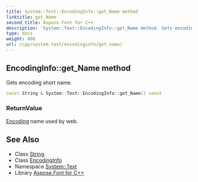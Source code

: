 ```yaml
---
title: System::Text::EncodingInfo::get_Name method
linktitle: get_Name
second_title: Aspose.Font for C++
description: 'System::Text::EncodingInfo::get_Name method. Gets encoding short name in C++.'
type: docs
weight: 400
url: /cpp/system.text/encodinginfo/get_name/
---
```

## EncodingInfo::get_Name method


Gets encoding short name.

```cpp
const String & System::Text::EncodingInfo::get_Name() const
```


### ReturnValue

[Encoding](../../encoding/) name used by web.

## See Also

* Class [String](../../../system/string/)
* Class [EncodingInfo](../)
* Namespace [System::Text](../../)
* Library [Aspose.Font for C++](../../../)
